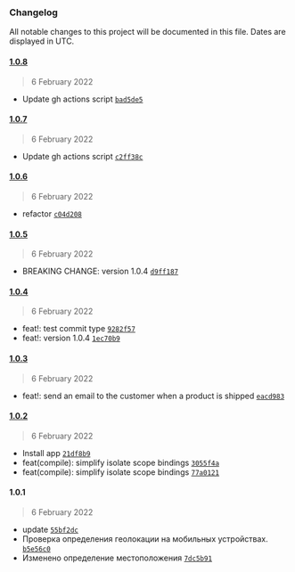 ### Changelog

All notable changes to this project will be documented in this file. Dates are displayed in UTC.

#### [1.0.8](https://github.com/rodionbgd/weather_test/compare/1.0.7...1.0.8)

> 6 February 2022

- Update gh actions script [`bad5de5`](https://github.com/rodionbgd/weather_test/commit/bad5de54612a5a543a61f82e7cacff736e299d0f)

#### [1.0.7](https://github.com/rodionbgd/weather_test/compare/1.0.6...1.0.7)

> 6 February 2022

- Update gh actions script [`c2ff38c`](https://github.com/rodionbgd/weather_test/commit/c2ff38c3099fadba15fa734d845a3c4db90b2440)

#### [1.0.6](https://github.com/rodionbgd/weather_test/compare/1.0.5...1.0.6)

> 6 February 2022

- refactor [`c04d208`](https://github.com/rodionbgd/weather_test/commit/c04d208c92e89ea580328100f5dd8b0d1af0d539)

#### [1.0.5](https://github.com/rodionbgd/weather_test/compare/1.0.4...1.0.5)

> 6 February 2022

- BREAKING CHANGE: version 1.0.4 [`d9ff187`](https://github.com/rodionbgd/weather_test/commit/d9ff18742a974eaf3341e7c6d53fa089d3a1b0b6)

#### [1.0.4](https://github.com/rodionbgd/weather_test/compare/1.0.3...1.0.4)

> 6 February 2022

- feat!: test commit type [`9282f57`](https://github.com/rodionbgd/weather_test/commit/9282f5780092bd7ab875dae3c5d5c760d2b7e90c)
- feat!: version 1.0.4 [`1ec70b9`](https://github.com/rodionbgd/weather_test/commit/1ec70b9e006b6ac5963701af94aeda70791f25e4)

#### [1.0.3](https://github.com/rodionbgd/weather_test/compare/1.0.2...1.0.3)

> 6 February 2022

- feat!: send an email to the customer when a product is shipped [`eacd983`](https://github.com/rodionbgd/weather_test/commit/eacd983f28738857b9a78142e28cdc287231ab5d)

#### [1.0.2](https://github.com/rodionbgd/weather_test/compare/1.0.1...1.0.2)

> 6 February 2022

- Install app [`21df8b9`](https://github.com/rodionbgd/weather_test/commit/21df8b99506a15a1ba1bd42fbbb1c9f67bbfd687)
- feat(compile): simplify isolate scope bindings [`3055f4a`](https://github.com/rodionbgd/weather_test/commit/3055f4acd60613a5aaac107ae111e0559d64ebae)
- feat(compile): simplify isolate scope bindings [`77a0121`](https://github.com/rodionbgd/weather_test/commit/77a01217feae1a7f49e357634b904132c87890f4)

#### 1.0.1

> 6 February 2022

- update [`55bf2dc`](https://github.com/rodionbgd/weather_test/commit/55bf2dc884b4c4048b95761c3b99a7c3c1d6fffd)
- Проверка определения геолокации на мобильных устройствах. [`b5e56c0`](https://github.com/rodionbgd/weather_test/commit/b5e56c0c512f193b2a1008dd3be25d40c1c16588)
- Изменено определение местоположения [`7dc5b91`](https://github.com/rodionbgd/weather_test/commit/7dc5b915a3565d3bc3500f630ce8866a82e6ac70)
